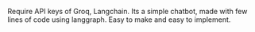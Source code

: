 Require API keys of Groq, Langchain.
Its a simple chatbot, made with few lines of code using langgraph. Easy to make and easy to implement.
